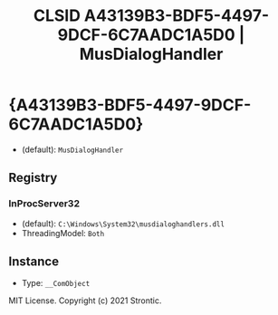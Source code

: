 ﻿---
title: "CLSID A43139B3-BDF5-4497-9DCF-6C7AADC1A5D0 | MusDialogHandler"
excerpt: What is COM-Object CLSID A43139B3-BDF5-4497-9DCF-6C7AADC1A5D0?
---

# {A43139B3-BDF5-4497-9DCF-6C7AADC1A5D0}

* (default): `MusDialogHandler`

## Registry


### InProcServer32

* (default): `C:\Windows\System32\musdialoghandlers.dll`
* ThreadingModel: `Both`

## Instance

* Type: `__ComObject`

MIT License. Copyright (c) 2021 Strontic.


